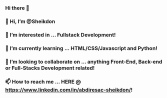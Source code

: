 ### Hi there 👋

### 👋 Hi, I’m @Sheikdon
### 👀 I’m interested in ... Fullstack Development!
### 🌱 I’m currently learning ... HTML/CSS/Javascript and Python!
### 💞️ I’m looking to collaborate on ... anything Front-End, Back-end or Full-Stacks Development related!
### 📫 How to reach me ... HERE @ https://www.linkedin.com/in/abdiresac-sheikdon/!
